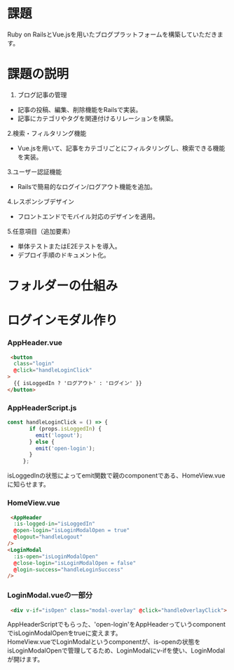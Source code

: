 # 課題
Ruby on RailsとVue.jsを用いたブログプラットフォームを構築していただきます。

# **課題の説明**
1. ブログ記事の管理
<ul>
 <li>記事の投稿、編集、削除機能をRailsで実装。</li>
 <li>記事にカテゴリやタグを関連付けるリレーションを構築。</li>
</ul>

2.検索・フィルタリング機能
<ul>
 <li>Vue.jsを用いて、記事をカテゴリごとにフィルタリングし、検索できる機能を実装。</li>
</ul>

3.ユーザー認証機能
<ul>
 <li>Railsで簡易的なログイン/ログアウト機能を追加。</li>
</ul>

4.レスポンシブデザイン
<ul>
 <li>フロントエンドでモバイル対応のデザインを適用。</li>
</ul>

5.任意項目（追加要素）
<ul>
 <li>単体テストまたはE2Eテストを導入。</li>
 <li>デプロイ手順のドキュメント化。</li>
</ul>

# **フォルダーの仕組み**

# **ログインモダル作り**
### AppHeader.vue
```html
 <button 
  class="login" 
  @click="handleLoginClick"
>
  {{ isLoggedIn ? 'ログアウト' : 'ログイン' }}
</button>
```
### AppHeaderScript.js
```javascript
const handleLoginClick = () => {
       if (props.isLoggedIn) {
         emit('logout');
       } else {
         emit('open-login');
       }
     };
```

isLoggedInの状態によってemit関数で親のcomponentである、HomeView.vueに知らせます。

### HomeView.vue
```html
 <AppHeader 
  :is-logged-in="isLoggedIn"
  @open-login="isLoginModalOpen = true"
  @logout="handleLogout"
/>
<LoginModal
  :is-open="isLoginModalOpen"
  @close-login="isLoginModalOpen = false"
  @login-success="handleLoginSuccess"
/>
```
### LoginModal.vueの一部分
```html
 <div v-if="isOpen" class="modal-overlay" @click="handleOverlayClick">
```
AppHeaderScriptでもらった、'open-login'をAppHeaderっていうcomponentでisLoginModalOpenをtrueに変えます。  
HomeView.vueでLoginModalというcomponentが、is-openの状態をisLoginModalOpenで管理してるため、LoginModalにv-ifを使い、LoginModalが開けます。




